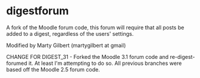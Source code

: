 digestforum
===========

A fork of the Moodle forum code, this forum will require that all posts be added to a digest, 
regardless of the users' settings.

Modified by Marty Gilbert (martygilbert at gmail)

CHANGE FOR DIGEST_31 - Forked the Moodle 3.1 forum code and re-digest-forumed it. At least I'm attempting to do so. All previous branches were based off the Moodle 2.5 forum code.
